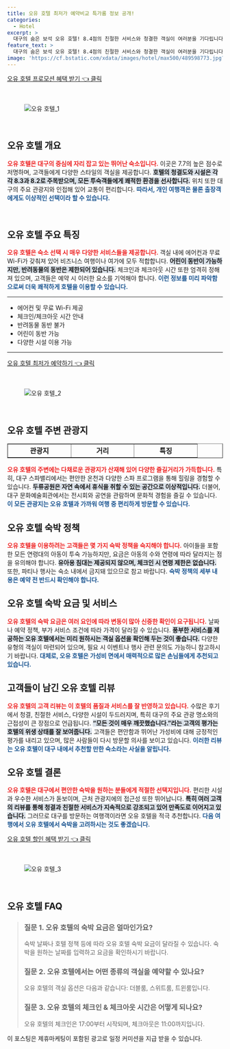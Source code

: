 ```yaml
---
title: 오유 호텔 최저가 예약비교 특가룸 정보 공개!
categories:
  - Hotel
excerpt: >
  대구의 숨은 보석 오유 호텔! 8.4점의 친절한 서비스와 청결한 객실이 여러분을 기다립니다. 합리적인 가격에 편안한 휴식을 즐기고 싶다면 지금 예약하세요!
feature_text: >
  대구의 숨은 보석 오유 호텔! 8.4점의 친절한 서비스와 청결한 객실이 여러분을 기다립니다. 합리적인 가격에 편안한 휴식을 즐기고 싶다면 지금 예약하세요!
image: 'https://cf.bstatic.com/xdata/images/hotel/max500/489598773.jpg?k=880d26562f572d4ed0fffa5222318493eb8f0d6907dc0c73b1b505eff3a591f4&o=&hp=1'
---
```


<p><a class="modoo-button" href="https://tinyurl.com/22g2p8c3" rel="nofollow noopener">오유 호텔 프로모션 혜택 받기 👈 클릭</a></p><br/>
<figure class="image"><img alt="오유 호텔_1" src="https://cf.bstatic.com/xdata/images/hotel/max1024x768/489598774.jpg?k=e689d65bbe418a1706fe1be6216c2e2ed760c5ea018ae6100127eb741b32930b&amp;o=&amp;hp=1"/></figure><br/>

<h2 data-ke-size="size26" id="오유호텔-개요">오유 호텔 개요</h2>
<p data-ke-size="size16"><b><span style="color: #ee2323;">오유 호텔은 대구의 중심에 자리 잡고 있는 뛰어난 숙소입니다.</span></b> 이곳은 7.7의 높은 점수로 저명하며, 고객들에게 다양한 스타일의 객실을 제공합니다. <b><span style="background-color: #21538527;">호텔의 청결도와 시설은 각각 8.3과 8.2로 주목받으며, 모든 투숙객들에게 쾌적한 환경을 선사합니다.</span></b> 위치 또한 대구의 주요 관광지와 인접해 있어 교통이 편리합니다. <b><span style="color: #1a5490;">따라서, 개인 여행객은 물론 출장객에게도 이상적인 선택이라 할 수 있습니다.</span></b></p>
<p data-ke-size="size16"> </p>
<h2 data-ke-size="size23" id="오유호텔-주요-특징">오유 호텔 주요 특징</h2>
<p data-ke-size="size16"><b><span style="color: #ee2323;">오유 호텔은 숙소 선택 시 매우 다양한 서비스들을 제공합니다.</span></b> 객실 내에 에어컨과 무료 Wi-Fi가 갖춰져 있어 비즈니스 여행이나 여가에 모두 적합합니다. <b><span style="background-color: #21538527;">어린이 동반이 가능하지만, 반려동물의 동반은 제한되어 있습니다.</span></b> 체크인과 체크아웃 시간 또한 엄격히 정해져 있으며, 고객들은 예약 시 이러한 요소를 기억해야 합니다. <b><span style="color: #1a5490;">이런 정보를 미리 파악함으로써 더욱 쾌적하게 호텔을 이용할 수 있습니다.</span></b></p>
<hr contenteditable="false" data-ke-style="style5" data-ke-type="horizontalRule"/>
<ul data-ke-list-type="disc" style="list-style-type: disc;">
<li>에어컨 및 무료 Wi-Fi 제공</li>
<li>체크인/체크아웃 시간 안내</li>
<li>반려동물 동반 불가</li>
<li>어린이 동반 가능</li>
<li>다양한 시설 이용 가능</li>
</ul>
<hr contenteditable="false" data-ke-style="style5" data-ke-type="horizontalRule"/>
<p><a class="modoo-button" href="https://tinyurl.com/22g2p8c3" rel="nofollow noopener">오유 호텔 최저가 예약하기 👈 클릭</a></p><br/>
<figure class="image"><img alt="오유 호텔_2" src="https://cf.bstatic.com/xdata/images/hotel/max500/489598773.jpg?k=880d26562f572d4ed0fffa5222318493eb8f0d6907dc0c73b1b505eff3a591f4&amp;o=&amp;hp=1"/></figure><br/>
<h2 data-ke-size="size23" id="오유호텔-주변-관광지">오유 호텔 주변 관광지</h2>
<table border="1" data-ke-align="alignLeft" data-ke-style="style16" style="border-collapse: collapse; width: 100%; height: 34px;">
<tbody>
<tr style="height: 17px;">
<td style="width: 33.3333%; text-align: center; height: 17px;"><b>관광지</b></td>
<td style="width: 33.3333%; text-align: center; height: 17px;"><b>거리</b></td>
<td style="width: 33.3333%; text-align: center; height: 17px;"><b>특징</b></td>
</tr>
<tr style="height: 17px;">
<td style="width: 33.3333%; text-align: center; height: 17px;">대구 스파밸리</td>
<td style="width: 33.3333%; text-align: center; height: 17px;">13km</td>
<td style="width: 33.3333%; text-align: center; height: 17px;">온천과 스파 시설</td>
</tr>
<tr>
<td style="width: 33.3333%; text-align: center;">두류공원</td>
<td style="width: 33.3333%; text-align: center;">2.4km</td>
<td style="width: 33.3333%; text-align: center;">아름다운 자연 경관</td>
</tr>
<tr>
<td style="width: 33.3333%; text-align: center;">대구 문화예술회관</td>
<td style="width: 33.3333%; text-align: center;">3.2km</td>
<td style="width: 33.3333%; text-align: center;">다양한 전시 및 공연</td>
</tr>
</tbody>
</table>
<p data-ke-size="size16"><b><span style="color: #ee2323;">오유 호텔의 주변에는 다채로운 관광지가 산재해 있어 다양한 즐길거리가 가득합니다.</span></b> 특히, 대구 스파밸리에서는 편안한 온천과 다양한 스파 프로그램을 통해 힐링을 경험할 수 있습니다. <b><span style="background-color: #21538527;">두류공원은 자연 속에서 휴식을 취할 수 있는 공간으로 이상적입니다.</span></b> 더불어, 대구 문화예술회관에서는 전시회와 공연을 관람하며 문화적 경험을 즐길 수 있습니다. <b><span style="color: #1a5490;">이 모든 관광지는 오유 호텔과 가까워 여행 중 편리하게 방문할 수 있습니다.</span></b></p>
<h2 data-ke-size="size23" id="오유호텔-숙박정책">오유 호텔 숙박 정책</h2>
<p data-ke-size="size16"><b><span style="color: #ee2323;">오유 호텔을 이용하려는 고객들은 몇 가지 숙박 정책을 숙지해야 합니다.</span></b> 아이들을 포함한 모든 연령대의 아동이 투숙 가능하지만, 요금은 아동의 수와 연령에 따라 달라지는 점을 유의해야 합니다. <b><span style="background-color: #21538527;">유아용 침대는 제공되지 않으며, 체크인 시 연령 제한은 없습니다.</span></b> 또한, 파티나 행사는 숙소 내에서 금지돼 있으므로 참고 바랍니다. <b><span style="color: #1a5490;">숙박 정책의 세부 내용은 예약 전 반드시 확인해야 합니다.</span></b></p>
<h2 data-ke-size="size26" id="오유호텔-숙박요금과-서비스">오유 호텔 숙박 요금 및 서비스</h2>
<p data-ke-size="size16"><b><span style="color: #ee2323;">오유 호텔의 숙박 요금은 여러 요인에 따라 변동이 많아 신중한 확인이 요구됩니다.</span></b> 날짜나 예약 정책, 부가 서비스 조건에 따라 가격이 달라질 수 있습니다. <b><span style="background-color: #21538527;">풍부한 서비스를 제공하는 오유 호텔에서는 미리 원하시는 객실 옵션을 확인해 두는 것이 좋습니다.</span></b> 다양한 유형의 객실이 마련되어 있으며, 필요 시 이벤트나 행사 관련 문의도 가능하니 참고하시기 바랍니다. <b><span style="color: #1a5490;">대체로, 오유 호텔은 가성비 면에서 매력적으로 많은 손님들에게 추천되고 있습니다.</span></b></p>
<h2 data-ke-size="size23" id="오유호텔-고객리뷰">고객들이 남긴 오유 호텔 리뷰</h2>
<p data-ke-size="size16"><b><span style="color: #ee2323;">오유 호텔의 고객 리뷰는 이 호텔의 품질과 서비스를 잘 반영하고 있습니다.</span></b> 수많은 후기에서 청결, 친절한 서비스, 다양한 시설이 두드러지며, 특히 대구의 주요 관광 명소와의 근접성이 큰 장점으로 언급됩니다. <b><span style="background-color: #21538527;">“모든 것이 매우 깨끗했습니다.”라는 고객의 평가는 호텔의 위생 상태를 잘 보여줍니다.</span></b> 고객들은 편안함과 뛰어난 가성비에 대해 긍정적인 평가를 내리고 있으며, 많은 사람들이 다시 방문할 의사를 보이고 있습니다. <b><span style="color: #1a5490;">이러한 리뷰는 오유 호텔이 대구 내에서 추천할 만한 숙소라는 사실을 알립니다.</span></b></p>
<h2 data-ke-size="size26" id="오유호텔-결론">오유 호텔 결론</h2>
<p data-ke-size="size16"><b><span style="color: #ee2323;">오유 호텔은 대구에서 편안한 숙박을 원하는 분들에게 적절한 선택지입니다.</span></b> 편리한 시설과 우수한 서비스가 돋보이며, 근처 관광지에의 접근성 또한 뛰어납니다. <b><span style="background-color: #21538527;">특히 여러 고객의 리뷰를 통해 청결과 친절한 서비스가 지속적으로 강조되고 있어 만족도로 이어지고 있습니다.</span></b> 그러므로 대구를 방문하는 여행객이라면 오유 호텔을 적극 추천합니다. <b><span style="color: #1a5490;">다음 여행에서 오유 호텔에서 숙박을 고려하시는 것도 좋겠습니다.</span></b></p>

<p><a class="modoo-button" href="https://tinyurl.com/22g2p8c3" rel="nofollow noopener">오유 호텔 할인 혜택 받기 👈 클릭</a></p><br>

<figure class="image"><img src="https://cf.bstatic.com/xdata/images/hotel/max500/489598775.jpg?k=84b5540269047c2a790c907a696c85f0ea312f7c4e7e34f3d381e9a104660c96&o=&hp=1" alt="오유 호텔_3"></figure><br>
<h2 id="오유 호텔_FAQ">오유 호텔 FAQ</h2>
<div itemscope="" itemtype="https://schema.org/FAQPage"> <blockquote> <div itemscope="" itemprop="mainEntity" itemtype="https://schema.org/Question"> <h3 id="질문_1" itemprop="name">질문 1. 오유 호텔의 숙박 요금은 얼마인가요?</h3> <div itemscope="" itemprop="acceptedAnswer" itemtype="https://schema.org/Answer"> <span itemprop="text"> <p>숙박 날짜나 호텔 정책 등에 따라 오유 호텔 숙박 요금이 달라질 수 있습니다. 숙박을 원하는 날짜를 입력하고 요금을 확인하시기 바랍니다.</p> </span> </div> </div> <div itemscope="" itemprop="mainEntity" itemtype="https://schema.org/Question"> <h3 id="질문_2" itemprop="name">질문 2. 오유 호텔에서는 어떤 종류의 객실을 예약할 수 있나요?</h3> <div itemscope="" itemprop="acceptedAnswer" itemtype="https://schema.org/Answer"> <span itemprop="text"> <p>오유 호텔의 객실 옵션은 다음과 같습니다: 더블룸, 스위트룸, 트윈룸입니다.</p> </span> </div> </div> <div itemscope="" itemprop="mainEntity" itemtype="https://schema.org/Question"> <h3 id="질문_3" itemprop="name">질문 3. 오유 호텔의 체크인 & 체크아웃 시간은 어떻게 되나요?</h3> <div itemscope="" itemprop="acceptedAnswer" itemtype="https://schema.org/Answer"> <span itemprop="text"> <p>오유 호텔의 체크인은 17:00부터 시작되며, 체크아웃은 11:00까지입니다.</p> </span> </div> </div> </blockquote> </div><p>이 포스팅은 제휴마케팅이 포함된 광고로 일정 커미션을 지급 받을 수 있습니다.</p>

